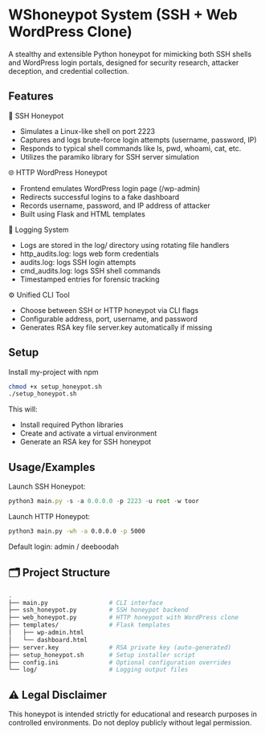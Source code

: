 
# WShoneypot System (SSH + Web WordPress Clone)

A stealthy and extensible Python honeypot for mimicking both SSH shells and WordPress login portals, designed for security research, attacker deception, and credential collection.

## Features

🔐 SSH Honeypot

- Simulates a Linux-like shell on port 2223
- Captures and logs brute-force login attempts (username, password, IP)
- Responds to typical shell commands like ls, pwd, whoami, cat, etc.
- Utilizes the paramiko library for SSH server simulation


🌐 HTTP WordPress Honeypot

- Frontend emulates WordPress login page (/wp-admin)
- Redirects successful logins to a fake dashboard
- Records username, password, and IP address of attacker
- Built using Flask and HTML templates


📁 Logging System

- Logs are stored in the log/ directory using rotating file handlers
- http_audits.log: logs web form credentials
- audits.log: logs SSH login attempts
- cmd_audits.log: logs SSH shell commands
- Timestamped entries for forensic tracking


⚙️ Unified CLI Tool

- Choose between SSH or HTTP honeypot via CLI flags
- Configurable address, port, username, and password
- Generates RSA key file server.key automatically if missing
## Setup

Install my-project with npm

```bash
chmod +x setup_honeypot.sh
./setup_honeypot.sh
```
This will:

- Install required Python libraries
- Create and activate a virtual environment
- Generate an RSA key for SSH honeypot
## Usage/Examples
Launch SSH Honeypot:
```javascript
python3 main.py -s -a 0.0.0.0 -p 2223 -u root -w toor
```
Launch HTTP Honeypot:
```bash
python3 main.py -wh -a 0.0.0.0 -p 5000
```

Default login: admin / deeboodah

## 🗂️ Project Structure
```bash
.
├── main.py                 # CLI interface
├── ssh_honeypot.py         # SSH honeypot backend
├── web_honeypot.py         # HTTP honeypot with WordPress clone
├── templates/              # Flask templates
│   ├── wp-admin.html
│   └── dashboard.html
├── server.key              # RSA private key (auto-generated)
├── setup_honeypot.sh       # Setup installer script
├── config.ini              # Optional configuration overrides
└── log/                    # Logging output files
```
## ⚠️ Legal Disclaimer
This honeypot is intended strictly for educational and research purposes in controlled environments. Do not deploy publicly without legal permission.
